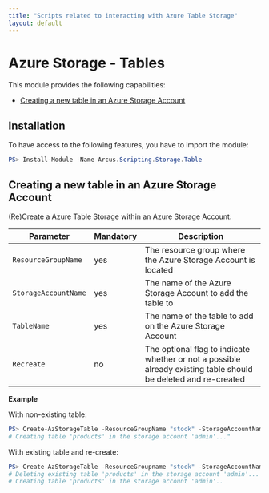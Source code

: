 ```yaml
---
title: "Scripts related to interacting with Azure Table Storage"
layout: default
---
```


# Azure Storage - Tables

This module provides the following capabilities:
- [Creating a new table in an Azure Storage Account](#creating-a-new-table-in-an-azure-storage-account)

## Installation

To have access to the following features, you have to import the module:

```powershell
PS> Install-Module -Name Arcus.Scripting.Storage.Table
```

## Creating a new table in an Azure Storage Account

(Re)Create a Azure Table Storage within an Azure Storage Account.

| Parameter            | Mandatory | Description                                                                                                     |
| -------------------- | --------- | --------------------------------------------------------------------------------------------------------------- |
| `ResourceGroupName`  | yes       | The resource group where the Azure Storage Account is located                                                           |
| `StorageAccountName` | yes       | The name of the Azure Storage Account to add the table to                                                             |
| `TableName`          | yes       | The name of the table to add on the Azure Storage Account                                                             |
| `Recreate`    | no        | The optional flag to indicate whether or not a possible already existing table should be deleted and re-created |

**Example**

With non-existing table:

```powershell
PS> Create-AzStorageTable -ResourceGroupName "stock" -StorageAccountName "admin" -TableName "products"
# Creating table 'products' in the storage account 'admin'..."
```

With existing table and re-create:

```powershell
PS> Create-AzStorageTable -ResourceGroupname "stock" -StorageAccountName "admin" -TableName "products" -Recreate
# Deleting existing table 'products' in the storage account 'admin'...
# Creating table 'products' in the storage account 'admin'..
```
